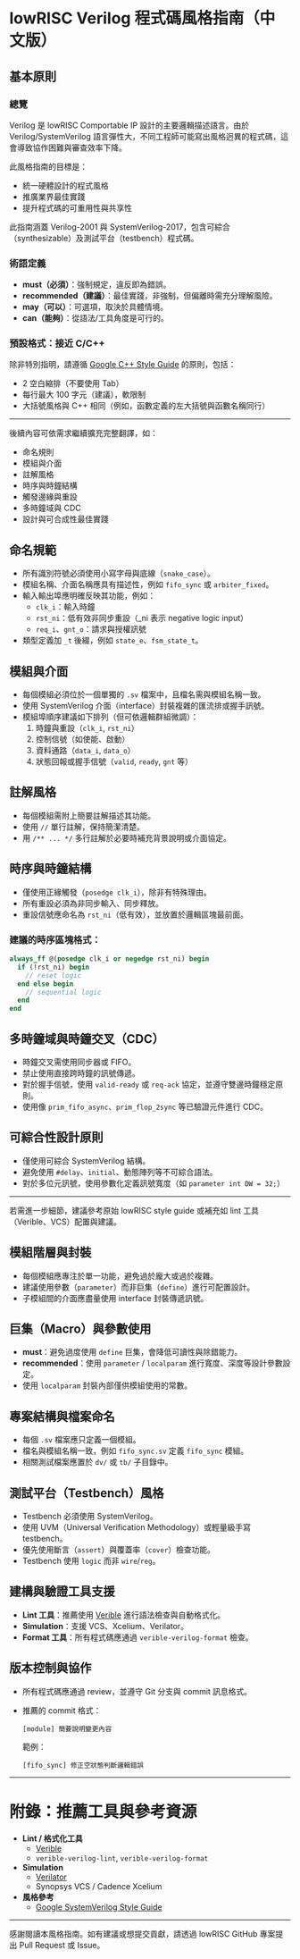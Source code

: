 # lowRISC Verilog 程式碼風格指南（中文版）

## 基本原則

### 總覽

Verilog 是 lowRISC Comportable IP 設計的主要邏輯描述語言。由於 Verilog/SystemVerilog 語言彈性大，不同工程師可能寫出風格迥異的程式碼，這會導致協作困難與審查效率下降。

此風格指南的目標是：

- 統一硬體設計的程式風格
- 推廣業界最佳實踐
- 提升程式碼的可重用性與共享性

此指南涵蓋 Verilog-2001 與 SystemVerilog-2017，包含可綜合（synthesizable）及測試平台（testbench）程式碼。

### 術語定義

- **must（必須）**：強制規定，違反即為錯誤。
- **recommended（建議）**：最佳實踐，非強制，但偏離時需充分理解風險。
- **may（可以）**：可選項，取決於具體情境。
- **can（能夠）**：從語法/工具角度是可行的。

### 預設格式：接近 C/C++

除非特別指明，請遵循 [Google C++ Style Guide](https://google.github.io/styleguide/cppguide.html) 的原則，包括：

- 2 空白縮排（不要使用 Tab）
- 每行最大 100 字元（建議），軟限制
- 大括號風格與 C++ 相同（例如，函數定義的左大括號與函數名稱同行）

---

後續內容可依需求繼續擴充完整翻譯，如：

- 命名規則
- 模組與介面
- 註解風格
- 時序與時鐘結構
- 觸發邊緣與重設
- 多時鐘域與 CDC
- 設計與可合成性最佳實踐


## 命名規範

- 所有識別符號必須使用小寫字母與底線（`snake_case`）。
- 模組名稱、介面名稱應具有描述性，例如 `fifo_sync` 或 `arbiter_fixed`。
- 輸入輸出埠應明確反映其功能，例如：
  - `clk_i`：輸入時鐘
  - `rst_ni`：低有效非同步重設（_ni 表示 negative logic input）
  - `req_i`、`gnt_o`：請求與授權訊號
- 類型定義加 `_t` 後綴，例如 `state_e`、`fsm_state_t`。

## 模組與介面

- 每個模組必須位於一個單獨的 `.sv` 檔案中，且檔名需與模組名稱一致。
- 使用 SystemVerilog 介面（interface）封裝複雜的匯流排或握手訊號。
- 模組埠順序建議如下排列（但可依邏輯群組微調）：
  1. 時鐘與重設（`clk_i`, `rst_ni`）
  2. 控制信號（如使能、啟動）
  3. 資料通路（`data_i`, `data_o`）
  4. 狀態回報或握手信號（`valid`, `ready`, `gnt` 等）

## 註解風格

- 每個模組需附上簡要註解描述其功能。
- 使用 `//` 單行註解，保持簡潔清楚。
- 用 `/** ... */` 多行註解於必要時補充背景說明或介面協定。

## 時序與時鐘結構

- 僅使用正緣觸發（`posedge clk_i`），除非有特殊理由。
- 所有重設必須為非同步輸入、同步釋放。
- 重設信號應命名為 `rst_ni`（低有效），並放置於邏輯區塊最前面。

### 建議的時序區塊格式：

```systemverilog
always_ff @(posedge clk_i or negedge rst_ni) begin
  if (!rst_ni) begin
    // reset logic
  end else begin
    // sequential logic
  end
end
```

## 多時鐘域與時鐘交叉（CDC）

- 時鐘交叉需使用同步器或 FIFO。
- 禁止使用直接跨時鐘的訊號傳遞。
- 對於握手信號，使用 `valid-ready` 或 `req-ack` 協定，並遵守雙邊時鐘穩定原則。
- 使用像 `prim_fifo_async`、`prim_flop_2sync` 等已驗證元件進行 CDC。

## 可綜合性設計原則

- 僅使用可綜合 SystemVerilog 結構。
- 避免使用 `#delay`、`initial`、動態陣列等不可綜合語法。
- 對於多位元訊號，使用參數化定義訊號寬度（如 `parameter int DW = 32;`）

---

若需進一步細節，建議參考原始 lowRISC style guide 或補充如 lint 工具（Verible、VCS）配置與建議。

## 模組階層與封裝

- 每個模組應專注於單一功能，避免過於龐大或過於複雜。
- 建議使用參數（`parameter`）而非巨集（`define`）進行可配置設計。
- 子模組間的介面應盡量使用 interface 封裝傳遞訊號。

## 巨集（Macro）與參數使用

- **must**：避免過度使用 `define` 巨集，會降低可讀性與除錯能力。
- **recommended**：使用 `parameter` / `localparam` 進行寬度、深度等設計參數設定。
- 使用 `localparam` 封裝內部僅供模組使用的常數。

## 專案結構與檔案命名

- 每個 `.sv` 檔案應只定義一個模組。
- 檔名與模組名稱一致，例如 `fifo_sync.sv` 定義 `fifo_sync` 模組。
- 相關測試檔案應置於 `dv/` 或 `tb/` 子目錄中。

## 測試平台（Testbench）風格

- Testbench 必須使用 SystemVerilog。
- 使用 UVM（Universal Verification Methodology）或輕量級手寫 testbench。
- 優先使用斷言（`assert`）與覆蓋率（`cover`）檢查功能。
- Testbench 使用 `logic` 而非 `wire`/`reg`。

## 建構與驗證工具支援

- **Lint 工具**：推薦使用 [Verible](https://github.com/chipsalliance/verible) 進行語法檢查與自動格式化。
- **Simulation**：支援 VCS、Xcelium、Verilator。
- **Format 工具**：所有程式碼應通過 `verible-verilog-format` 檢查。

## 版本控制與協作

- 所有程式碼應通過 review，並遵守 Git 分支與 commit 訊息格式。
- 推薦的 commit 格式：
  ```
  [module] 簡要說明變更內容
  ```

  範例：
  ```
  [fifo_sync] 修正空狀態判斷邏輯錯誤
  ```

---

# 附錄：推薦工具與參考資源

- **Lint / 格式化工具**
  - [Verible](https://github.com/chipsalliance/verible)
  - `verible-verilog-lint`, `verible-verilog-format`
- **Simulation**
  - [Verilator](https://www.veripool.org/verilator/)
  - Synopsys VCS / Cadence Xcelium
- **風格參考**
  - [Google SystemVerilog Style Guide](https://google.github.io/styleguide/verilog/)

---

感謝閱讀本風格指南。如有建議或想提交貢獻，請透過 lowRISC GitHub 專案提出 Pull Request 或 Issue。

